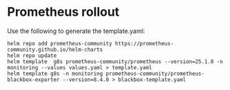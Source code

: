 # Prometheus rollout

Use the following to generate the template.yaml:

```shell
helm repo add prometheus-community https://prometheus-community.github.io/helm-charts
helm repo update
helm template  g8s prometheus-community/prometheus --version=25.1.0 -n monitoring --values values.yaml > template.yaml
helm template g8s -n monitoring prometheus-community/prometheus-blackbox-exporter --version=8.4.0 > blackbox-template.yaml
```
